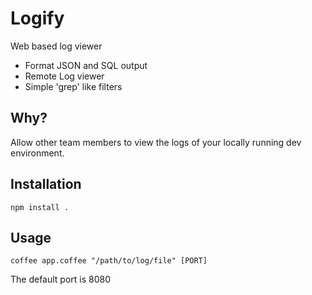 # Logify

Web based log viewer

* Format JSON and SQL output
* Remote Log viewer
* Simple 'grep' like filters

## Why?

Allow other team members to view the logs of your locally running dev
environment.

## Installation

`npm install .`

## Usage

`coffee app.coffee "/path/to/log/file" [PORT]`

The default port is 8080
